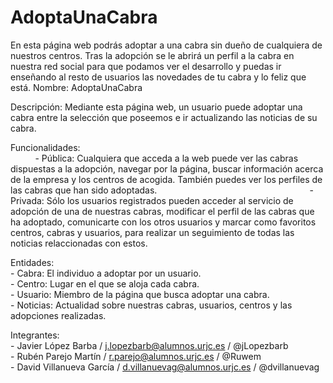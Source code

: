 # AdoptaUnaCabra
En esta página web podrás adoptar a una cabra sin dueño de cualquiera de nuestros centros. Tras la adopción se le abrirá un perfil a la cabra en nuestra red social para que podamos ver el desarrollo y puedas ir enseñando al resto de usuarios las novedades de tu cabra y lo feliz que está.
Nombre: AdoptaUnaCabra

Descripción: Mediante esta página web, un usuario puede adoptar una cabra entre la selección que poseemos e ir actualizando las noticias de su cabra. 

Funcionalidades:                                                                                                                    
            - Pública: Cualquiera que acceda a la web puede ver las cabras dispuestas a la adopción, navegar por la página, buscar información acerca de la empresa y los centros de acogida. También puedes ver los perfiles de las cabras que han sido adoptadas.                                                                                
            - Privada: Sólo los usuarios registrados pueden acceder al servicio de adopción de una de nuestras cabras, modificar el perfil de las cabras que ha adoptado, comunicarte con los otros usuarios y marcar como favoritos centros, cabras y usuarios, para realizar un seguimiento de todas las noticias relaccionadas con estos.
            
Entidades:                                                                                                              
            - Cabra: El individuo a adoptar por un usuario.                                                             
            - Centro: Lugar en el que se aloja cada cabra.                                                              
            - Usuario: Miembro de la página que busca adoptar una cabra.                                                        
            - Noticias: Actualidad sobre nuestras cabras, usuarios, centros y las adopciones realizadas.

Integrantes:                                                                                                
            - Javier López Barba / j.lopezbarb@alumnos.urjc.es / @jLopezbarb                     
            - Rubén Parejo Martín / r.parejo@alumnos.urjc.es / @Ruwem                                         
            - David Villanueva García / d.villanuevag@alumnos.urjc.es / @dvillanuevag
